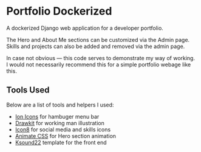 # Portfolio Dockerized

A dockerized Django web application for a developer portfolio.

The Hero and About Me sections can be customized via the Admin page. Skills and projects can also be added and removed via the admin page.

In case not obvious — this code serves to demonstrate my way of working. I would not necessarily recommend this for a simple portfolio webage like this.

## Tools Used

Below are a list of tools and helpers I used:

- [Ion Icons](https://ionic.io/ionicons) for hambuger menu bar
- [Drawkit](https://www.drawkit.io/) for working man illustration
- [Icon8](https://icons8.com/) for social media and skills icons
- [Animate CSS](https://animate.style/) for Hero section animation
- [Ksound22](https://github.com/Ksound22/developer-portfolio/) template for the front end
